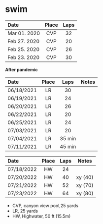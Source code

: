 # swim



| Date| Place | Laps |
| :------------- |:-------------:|:-----:|
| Mar 01. 2020 | CVP | 32 |
| Feb 27. 2020 | CVP | 20 |
| Feb 25. 2020 | CVP | 26 |
| Feb 23. 2020 | CVP | 30 |


**After pandemic**


| Date| Place | Laps | Notes|
| :------------- |:-------------:|:-----:|:-----:|
| 06/18/2021 | LR | 30 |  |
| 06/19/2021 | LR | 24 |  |
| 06/20/2021 | LR | 26 |  |
| 06/22/2021 | LR | 20 |  |
| 06/25/2021 | LR | 24 |  |
| 07/03/2021 | LR | 20 |  |
| 07/04/2021 | LR |35 min  |  |
| 07/11/2021 | LR | 45 min |  |

| Date| Place | Laps | Notes|
| :------------- |:-------------:|:-----:|:-----:|
| 07/18/2022 | HW | 24 |  |
| 07/20/2022 | HW | 40 | xy (40) |
| 07/21/2022 | HW | 52 | xy (70) |
| 07/23/2022 | HW | 64 | xy (80) |

* CVP, canyon view pool,25 yards
* LR, 25 yards
* HW, Highwater, 50 ft (15.5m)

